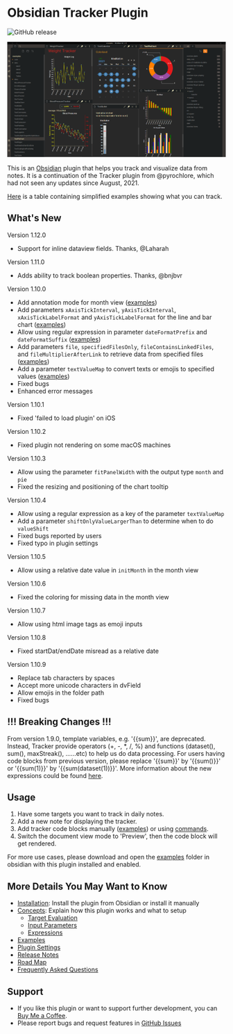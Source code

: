 # Obsidian Tracker Plugin

![GitHub release](https://img.shields.io/github/v/release/greater-than/Obisidian-TrackerGT)

<img src="./docs/images/screenshot_v1.9.png" width="800">

This is an [Obsidian](https://obsidian.md/) plugin that helps you track and visualize data from notes. It is a continuation of the Tracker plugin from @pyrochlore, which had not seen any updates since August, 2021.

[Here](./docs/Examples.md) is a table containing simplified examples showing what you can track.

## What's New

Version 1.12.0

- Support for inline dataview fields. Thanks, @Laharah

Version 1.11.0

- Adds ability to track boolean properties. Thanks, @bnjbvr

Version 1.10.0

- Add annotation mode for month view ([examples](./examples/TestCalendar.md))
- Add parameters `xAxisTickInterval`, `yAxisTickInterval`, `xAxisTickLabelFormat` and `yAxisTickLabelFormat` for the line and bar chart ([examples](./examples/TestAxisIntervalAndFormat.md))
- Allow using regular expression in parameter `dateFormatPrefix` and `dateFormatSuffix` ([examples](./examples/TestDateFormats.md))
- Add parameters `file`, `specifiedFilesOnly`, `fileContainsLinkedFiles`, and `fileMultiplierAfterLink` to retrieve data from specified files ([examples](./examples/TestSpecifiedFiles.md))
- Add a parameter `textValueMap` to convert texts or emojis to specified values ([examples](./examples/TestTextValueMap.md))
- Fixed bugs
- Enhanced error messages

Version 1.10.1

- Fixed 'failed to load plugin' on iOS

Version 1.10.2

- Fixed plugin not rendering on some macOS machines

Version 1.10.3

- Allow using the parameter `fitPanelWidth` with the output type `month` and `pie`
- Fixed the resizing and positioning of the chart tooltip

Version 1.10.4

- Allow using a regular expression as a key of the parameter `textValueMap`
- Add a parameter `shiftOnlyValueLargerThan` to determine when to do `valueShift`
- Fixed bugs reported by users
- Fixed typo in plugin settings

Version 1.10.5

- Allow using a relative date value in `initMonth` in the month view

Version 1.10.6

- Fixed the coloring for missing data in the month view

Version 1.10.7

- Allow using html image tags as emoji inputs

Version 1.10.8

- Fixed startDat/endDate misread as a relative date

Version 1.10.9

- Replace tab characters by spaces
- Accept more unicode characters in dvField
- Allow emojis in the folder path
- Fixed bugs

## !!! Breaking Changes !!!

From version 1.9.0, template variables, e.g. '{{sum}}', are deprecated. Instead, Tracker provide operators (+, -, \*, /, %) and functions (dataset(), sum(), maxStreak(), ......etc) to help us do data processing. For users having code blocks from previous version, please replace '{{sum}}' by '{{sum()}}' or '{{sum(1)}}' by '{{sum(dataset(1))}}'. More information about the new expressions could be found [here](./docs/Expressions.md).

## Usage

1. Have some targets you want to track in daily notes.
2. Add a new note for displaying the tracker.
3. Add tracker code blocks manually ([examples](https://github.com/greater-than/TrackerGT-obsidian/tree/main/examples)) or using [commands](./docs/Commands.md).
4. Switch the document view mode to 'Preview', then the code block will get rendered.

For more use cases, please download and open the [examples](https://github.com/greater-than/TrackerGT-obsidian/tree/main/examples) folder in obsidian with this plugin installed and enabled.

## More Details You May Want to Know

- [Installation](./docs/Installation.md): Install the plugin from Obsidian or install it manually
- [Concepts](./docs/Concepts.md): Explain how this plugin works and what to setup
  - [Target Evaluation](./docs/TargetEvaluation.md)
  - [Input Parameters](./docs/InputParameters.md)
  - [Expressions](./docs/Expressions.md)
- [Examples](./docs/Examples.md)
- [Plugin Settings](./docs/Settings.md)
- [Release Notes](./docs/ReleaseNotes.md)
- [Road Map](./docs/RoadMap.md)
- [Frequently Asked Questions](./docs/Questions.md)

## Support

- If you like this plugin or want to support further development, you can [Buy Me a Coffee](https://www.buymeacoffee.com/greater-than).
- Please report bugs and request features in [GitHub Issues](https://github.com/greater-than/TrackerGT-obsidian/issues)
